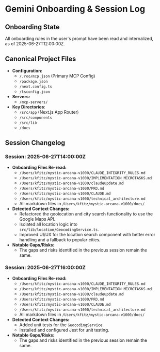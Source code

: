 # Gemini Onboarding & Session Log

## Onboarding State

All onboarding rules in the user's prompt have been read and internalized, as of 2025-06-27T12:00:00Z.

## Canonical Project Files

*   **Configuration:**
    *   `/.roo/mcp.json` (Primary MCP Config)
    *   `/package.json`
    *   `/next.config.ts`
    *   `/tsconfig.json`
*   **Servers:**
    *   `/mcp-servers/`
*   **Key Directories:**
    *   `/src/app` (Next.js App Router)
    *   `/src/components`
    *   `/src/lib`
    *   `/docs`

## Session Changelog

### Session: 2025-06-27T14:00:00Z

*   **Onboarding Files Re-read:**
    *   `/Users/kfitz/mystic-arcana-v1000/CLAUDE_INTEGRITY_RULES.md`
    *   `/Users/kfitz/mystic-arcana-v1000/IMPLEMENTATION_MICROTASKS.md`
    *   `/Users/kfitz/mystic-arcana-v1000/claudeupdate.md`
    *   `/Users/kfitz/mystic-arcana-v1000/PRD.md`
    *   `/Users/kfitz/mystic-arcana-v1000/CLAUDE.md`
    *   `/Users/kfitz/mystic-arcana-v1000/technical_architecture.md`
    *   All markdown files in `/Users/kfitz/mystic-arcana-v1000/docs/`
*   **Detected Context Changes:**
    *   Refactored the geolocation and city search functionality to use the Google Maps API.
    *   Isolated all location logic into `src/lib/location/GeocodingService.ts`.
    *   Improved UI/UX for the location search component with better error handling and a fallback to popular cities.
*   **Notable Gaps/Risks:**
    *   The gaps and risks identified in the previous session remain the same.

### Session: 2025-06-27T16:00:00Z

*   **Onboarding Files Re-read:**
    *   `/Users/kfitz/mystic-arcana-v1000/CLAUDE_INTEGRITY_RULES.md`
    *   `/Users/kfitz/mystic-arcana-v1000/IMPLEMENTATION_MICROTASKS.md`
    *   `/Users/kfitz/mystic-arcana-v1000/claudeupdate.md`
    *   `/Users/kfitz/mystic-arcana-v1000/PRD.md`
    *   `/Users/kfitz/mystic-arcana-v1000/CLAUDE.md`
    *   `/Users/kfitz/mystic-arcana-v1000/technical_architecture.md`
    *   All markdown files in `/Users/kfitz/mystic-arcana-v1000/docs/`
*   **Detected Context Changes:**
    *   Added unit tests for the `GeocodingService`.
    *   Installed and configured Jest for unit testing.
*   **Notable Gaps/Risks:**
    *   The gaps and risks identified in the previous session remain the same.
